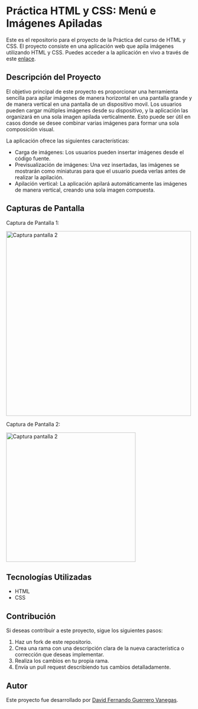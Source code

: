 # Práctica HTML y CSS: Menú e Imágenes Apiladas

Este es el repositorio para el proyecto de la Práctica del curso de HTML y CSS. El proyecto consiste en una aplicación web que apila imágenes utilizando HTML y CSS. Puedes acceder a la aplicación en vivo a través de este [enlace](https://daferguerrero.github.io/practica-5-imagenes-apiladas/).

## Descripción del Proyecto

El objetivo principal de este proyecto es proporcionar una herramienta sencilla para apilar imágenes de manera horizontal en una pantalla grande y de manera vertical en una pantalla de un dispositivo movil. Los usuarios pueden cargar múltiples imágenes desde su dispositivo, y la aplicación las organizará en una sola imagen apilada verticalmente. Esto puede ser útil en casos donde se desee combinar varias imágenes para formar una sola composición visual.

La aplicación ofrece las siguientes características:

- Carga de imágenes: Los usuarios pueden insertar imágenes desde el código fuente.
- Previsualización de imágenes: Una vez insertadas, las imágenes se mostrarán como miniaturas para que el usuario pueda verlas antes de realizar la apilación.
- Apilación vertical: La aplicación apilará automáticamente las imágenes de manera vertical, creando una sola imagen compuesta.

## Capturas de Pantalla
Captura de Pantalla 1:

<img src="https://github.com/daferguerrero/practica-5-imagenes-apiladas/assets/74115222/a1223a36-1ddb-4aaf-a67d-9d5f8ddac1f8" alt="Captura pantalla 2" width="500"/>

Captura de Pantalla 2:

<img src="https://user-images.githubusercontent.com/74115222/252456784-e18341d6-6dff-4972-82ac-d7630791f105.png" alt="Captura pantalla 2" height="350"/>


## Tecnologías Utilizadas
- HTML
- CSS

## Contribución
Si deseas contribuir a este proyecto, sigue los siguientes pasos:
1. Haz un fork de este repositorio.
2. Crea una rama con una descripción clara de la nueva característica o corrección que deseas implementar.
3. Realiza los cambios en tu propia rama.
4. Envía un pull request describiendo tus cambios detalladamente.

## Autor
Este proyecto fue desarrollado por [David Fernando Guerrero Vanegas](https://github.com/daferguerrero).
